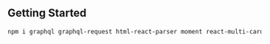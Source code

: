 ## Getting Started

```bash
npm i graphql graphql-request html-react-parser moment react-multi-carousel sass
```
